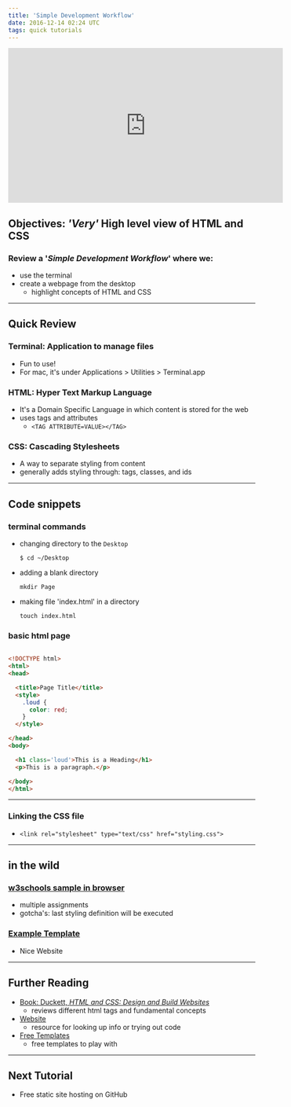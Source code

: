 ```yaml
---
title: 'Simple Development Workflow'
date: 2016-12-14 02:24 UTC
tags: quick tutorials
---
```


<iframe width="560" height="315" src="https://www.youtube.com/embed/ssPaefyqt-I" frameborder="0" allowfullscreen></iframe>

## Objectives: *'Very'* High level view of HTML and CSS

### Review a '*Simple Development Workflow*' where we:
  * use the terminal
  * create a webpage from the desktop
    * highlight concepts of HTML and CSS

---

## Quick Review

### Terminal: Application to manage files

* Fun to use!
* For mac, it's under Applications > Utilities > Terminal.app

### HTML: Hyper Text Markup Language

* It's a Domain Specific Language in which content is stored for the web
* uses tags and attributes
  * `<TAG ATTRIBUTE=VALUE></TAG>`

### CSS: Cascading Stylesheets

* A way to separate styling from content
* generally adds styling through: tags, classes, and ids

---

## Code snippets

### terminal commands

* changing directory to the `Desktop`

  `$ cd ~/Desktop`

* adding a blank directory

  `mkdir Page`

* making file 'index.html' in a directory

  `touch index.html`

### basic html page

~~~html

<!DOCTYPE html>
<html>
<head>

  <title>Page Title</title>
  <style>
    .loud {
      color: red;
    }
  </style>

</head>
<body>

  <h1 class='loud'>This is a Heading</h1>
  <p>This is a paragraph.</p>

</body>
</html>
~~~

---

### Linking the CSS file

* `<link rel="stylesheet" type="text/css" href="styling.css">`

---

## in the wild

### [w3schools sample in browser](http://www.w3schools.com/html/tryit.asp?filename=tryhtml_layout_float)

* multiple assignments
* gotcha's: last styling definition will be executed

### [Example Template](https://freewebsitetemplates.com/download/beachresort/)

* Nice Website

---

## Further Reading

* [Book: Duckett, *HTML and CSS: Design and Build Websites*](http://www.booktopia.com.au/html-css-jon-duckett/prod9781118008188.html?source=pla&gclid=CPbFqMnE8tACFYeUvQodR64FZg)
  * reviews different html tags and fundamental concepts
* [Website](http://www.w3schools.com/)
  * resource for looking up info or trying out code
* [Free Templates](https://freewebsitetemplates.com/)
  * free templates to play with

---

## Next Tutorial

* Free static site hosting on GitHub

